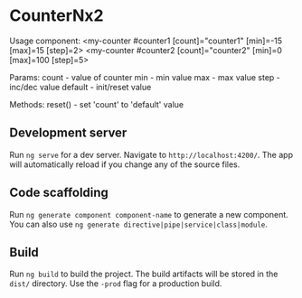 # CounterNx2

Usage component:
 <my-counter #counter1 [count]="counter1" [min]=-15 [max]=15 [step]=2></my-counter>
 <my-counter #counter2 [count]="counter2" [min]=0 [max]=100 [step]=5></my-counter>

Params:
 count - value of counter
 min - min value
 max - max value
 step - inc/dec value
 default - init/reset value
  
 Methods:
  reset() - set 'count' to 'default' value
  

## Development server

Run `ng serve` for a dev server. Navigate to `http://localhost:4200/`. The app will automatically reload if you change any of the source files.

## Code scaffolding

Run `ng generate component component-name` to generate a new component. You can also use `ng generate directive|pipe|service|class|module`.

## Build

Run `ng build` to build the project. The build artifacts will be stored in the `dist/` directory. Use the `-prod` flag for a production build.


